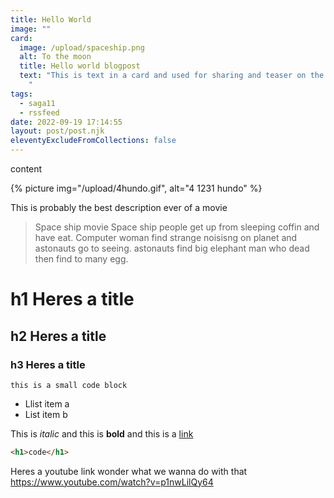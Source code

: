 ```yaml
---
title: Hello World
image: ""
card:
  image: /upload/spaceship.png
  alt: To the moon
  title: Hello world blogpost
  text: "This is text in a card and used for sharing and teaser on the site.
    "
tags:
  - saga11
  - rssfeed
date: 2022-09-19 17:14:55
layout: post/post.njk
eleventyExcludeFromCollections: false
---
```


content

{% picture img="/upload/4hundo.gif", alt="4 1231 hundo" %}

This is probably the best description ever of a movie

> Space ship movie
> Space ship people get up from sleeping coffin and have eat.
> Computer woman find strange noisisng on planet and astonauts go to seeing. astonauts find big elephant man who dead then find to many egg.

# h1 H﻿eres a title

## h2 H﻿eres a title

### h3 H﻿eres a title

`this is a small code block`

- Llist item a
- List item b

This is _italic_ and this is **bold** and this is a [link](https://saga11.dev)

```html
<h1>code</h1>
```

Heres a youtube link wonder what we wanna do with that
https://www.youtube.com/watch?v=p1nwLilQy64
